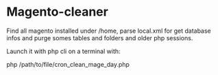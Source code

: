 Magento-cleaner
===============

Find all magento installed under /home, parse local.xml for get database infos and purge somes tables and folders and older php sessions.

Launch it with php cli on a terminal with:

php /path/to/file/cron_clean_mage_day.php
